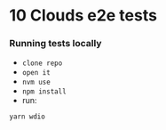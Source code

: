 # 10 Clouds e2e tests

### Running tests locally

* `clone repo`
* `open it`
* `nvm use`
* `npm install`
* run:

```bash
yarn wdio
